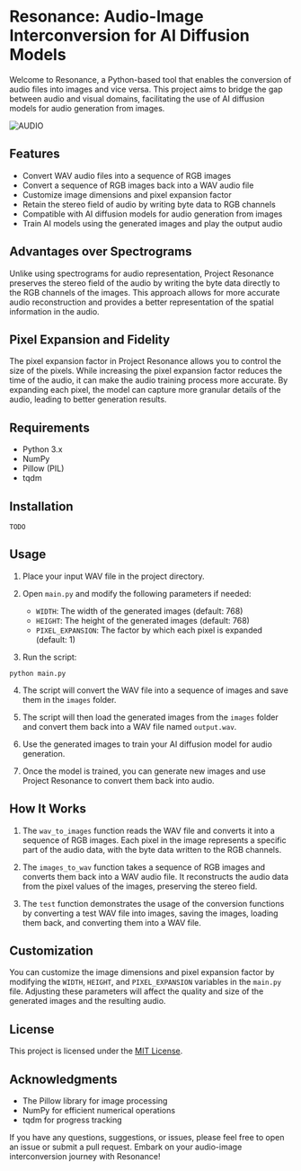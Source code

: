 # Resonance: Audio-Image Interconversion for AI Diffusion Models

Welcome to Resonance, a Python-based tool that enables the conversion of audio files into images and vice versa. This project aims to bridge the gap between audio and visual domains, facilitating the use of AI diffusion models for audio generation from images.

![AUDIO](https://i.imgur.com/Jb8xa2z.png)

## Features

- Convert WAV audio files into a sequence of RGB images
- Convert a sequence of RGB images back into a WAV audio file
- Customize image dimensions and pixel expansion factor
- Retain the stereo field of audio by writing byte data to RGB channels
- Compatible with AI diffusion models for audio generation from images
- Train AI models using the generated images and play the output audio

## Advantages over Spectrograms

Unlike using spectrograms for audio representation, Project Resonance preserves the stereo field of the audio by writing the byte data directly to the RGB channels of the images. This approach allows for more accurate audio reconstruction and provides a better representation of the spatial information in the audio.

## Pixel Expansion and Fidelity

The pixel expansion factor in Project Resonance allows you to control the size of the pixels. While increasing the pixel expansion factor reduces the time of the audio, it can make the audio training process more accurate. By expanding each pixel, the model can capture more granular details of the audio, leading to better generation results.

## Requirements

- Python 3.x
- NumPy
- Pillow (PIL)
- tqdm

## Installation

```
TODO
```

## Usage

1. Place your input WAV file in the project directory.

2. Open `main.py` and modify the following parameters if needed:
   - `WIDTH`: The width of the generated images (default: 768)
   - `HEIGHT`: The height of the generated images (default: 768)
   - `PIXEL_EXPANSION`: The factor by which each pixel is expanded (default: 1)

3. Run the script:

```
python main.py
```

4. The script will convert the WAV file into a sequence of images and save them in the `images` folder.

5. The script will then load the generated images from the `images` folder and convert them back into a WAV file named `output.wav`.

6. Use the generated images to train your AI diffusion model for audio generation.

7. Once the model is trained, you can generate new images and use Project Resonance to convert them back into audio.

## How It Works

1. The `wav_to_images` function reads the WAV file and converts it into a sequence of RGB images. Each pixel in the image represents a specific part of the audio data, with the byte data written to the RGB channels.

2. The `images_to_wav` function takes a sequence of RGB images and converts them back into a WAV audio file. It reconstructs the audio data from the pixel values of the images, preserving the stereo field.

3. The `test` function demonstrates the usage of the conversion functions by converting a test WAV file into images, saving the images, loading them back, and converting them into a WAV file.

## Customization

You can customize the image dimensions and pixel expansion factor by modifying the `WIDTH`, `HEIGHT`, and `PIXEL_EXPANSION` variables in the `main.py` file. Adjusting these parameters will affect the quality and size of the generated images and the resulting audio.

## License

This project is licensed under the [MIT License](LICENSE).

## Acknowledgments

- The Pillow library for image processing
- NumPy for efficient numerical operations
- tqdm for progress tracking

If you have any questions, suggestions, or issues, please feel free to open an issue or submit a pull request. Embark on your audio-image interconversion journey with Resonance!
